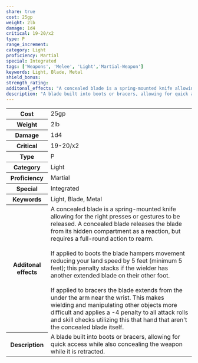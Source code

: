 ```yaml
---
share: true
cost: 25gp
weight: 2lb
damage: 1d4
critical: 19-20/x2
type: P
range_increment:
category: Light
proficiency: Martial
special: Integrated
tags: ['Weapons', 'Melee', 'Light','Martial-Weapon']
keywords: Light, Blade, Metal
shield_bonus:
strength_rating: 
additonal_effects: "A concealed blade is a spring-mounted knife allowing for the right presses or gestures to be released. A concealed blade releases the blade from its hidden compartment as a reaction, but requires a full-round action to rearm.<br><br>If applied to boots the blade hampers movement reducing your land speed by 5 feet (minimum 5 feet); this penalty stacks if the wielder has another extended blade on their other foot.<br><br>If applied to bracers the blade extends from the under the arm near the wrist. This makes wielding and manipulating other objects more difficult and applies a -4 penalty to all attack rolls and skill checks utilizing this that hand that aren't the concealed blade itself."
description: "A blade built into boots or bracers, allowing for quick access while also concealing the weapon while it is retracted."
---
```

<p><span style="overflow-x: auto;"><table><tbody><tr><th>Cost</th><td>25gp</td></tr><tr><th>Weight</th><td>2lb</td></tr><tr><th>Damage</th><td>1d4</td></tr><tr><th>Critical</th><td>19-20/x2</td></tr><tr><th>Type</th><td>P</td></tr><tr><th>Category</th><td>Light</td></tr><tr><th>Proficiency</th><td>Martial</td></tr><tr><th>Special</th><td>Integrated</td></tr><tr><th>Keywords</th><td>Light, Blade, Metal</td></tr><tr><th>Additonal effects</th><td>A concealed blade is a spring-mounted knife allowing for the right presses or gestures to be released. A concealed blade releases the blade from its hidden compartment as a reaction, but requires a full-round action to rearm.<br><br>If applied to boots the blade hampers movement reducing your land speed by 5 feet (minimum 5 feet); this penalty stacks if the wielder has another extended blade on their other foot.<br><br>If applied to bracers the blade extends from the under the arm near the wrist. This makes wielding and manipulating other objects more difficult and applies a -4 penalty to all attack rolls and skill checks utilizing this that hand that aren't the concealed blade itself.</td></tr><tr><th>Description</th><td>A blade built into boots or bracers, allowing for quick access while also concealing the weapon while it is retracted.</td></tr></tbody></table></span></p>
